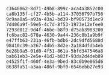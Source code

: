
                c3640862-8d71-49b8-899c-aca4a3852c00
                ca8b135f-cf27-4b5b-a114-37056797b756
                9c9aa8a5-a93a-43a2-bd39-bf90573d1ec9
                7d406a9f-59e5-4c7d-8f53-1973e12efee0
                7293d012-9d4f-46be-b8f9-d75ab3983200
                fc6bac82-678a-4630-9a44-236c8b1a9b9f
                e47ffb63-231a-46fb-bdb6-2dc9dfd5688d
                98410c39-a267-4db5-8d2e-2a184dfdb4eb
                6e28b9a5-01d8-4f51-861a-5bfd347546a8
                bab61eb3-2e5e-41d2-b83f-93da2d4deb89
                e4525f1f-460f-4e3a-9bed-83c0b9e865d6
                8638fa51-a3aa-486f-9bf0-6546ebb27e93
                